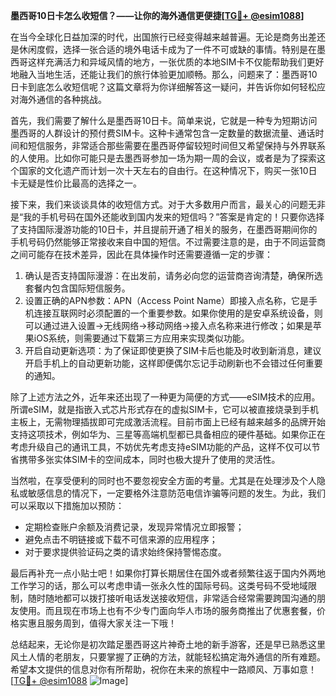 **墨西哥10日卡怎么收短信？——让你的海外通信更便捷[[TG💪+ @esim1088](https://t.me/s/esim1088)]**

在当今全球化日益加深的时代，出国旅行已经变得越来越普遍。无论是商务出差还是休闲度假，选择一张合适的境外电话卡成为了一件不可或缺的事情。特别是在墨西哥这样充满活力和异域风情的地方，一张优质的本地SIM卡不仅能帮助我们更好地融入当地生活，还能让我们的旅行体验更加顺畅。那么，问题来了：墨西哥10日卡到底怎么收短信呢？这篇文章将为你详细解答这一疑问，并告诉你如何轻松应对海外通信的各种挑战。

首先，我们需要了解什么是墨西哥10日卡。简单来说，它就是一种专为短期访问墨西哥的人群设计的预付费SIM卡。这种卡通常包含一定数量的数据流量、通话时间和短信服务，非常适合那些需要在墨西哥停留较短时间但又希望保持与外界联系的人使用。比如你可能只是去墨西哥参加一场为期一周的会议，或者是为了探索这个国家的文化遗产而计划一次十天左右的自由行。在这种情况下，购买一张10日卡无疑是性价比最高的选择之一。

接下来，我们来谈谈具体的收短信方式。对于大多数用户而言，最关心的问题无非是“我的手机号码在国外还能收到国内发来的短信吗？”答案是肯定的！只要你选择了支持国际漫游功能的10日卡，并且提前开通了相关的服务，在墨西哥期间你的手机号码仍然能够正常接收来自中国的短信。不过需要注意的是，由于不同运营商之间可能存在技术差异，因此在具体操作时还需要遵循一定的步骤：

1. 确认是否支持国际漫游：在出发前，请务必向您的运营商咨询清楚，确保所选套餐内包含国际短信服务。
2. 设置正确的APN参数：APN（Access Point Name）即接入点名称，它是手机连接互联网时必须配置的一个重要参数。如果你使用的是安卓系统设备，则可以通过进入设置->无线网络->移动网络->接入点名称来进行修改；如果是苹果iOS系统，则需要通过下载第三方应用来实现类似功能。
3. 开启自动更新选项：为了保证即使更换了SIM卡后也能及时收到新消息，建议开启手机上的自动更新功能，这样即便偶尔忘记手动刷新也不会错过任何重要的通知。

除了上述方法之外，近年来还出现了一种更为简便的方式——eSIM技术的应用。所谓eSIM，就是指嵌入式芯片形式存在的虚拟SIM卡，它可以被直接烧录到手机主板上，无需物理插拔即可完成激活流程。目前市面上已经有越来越多的品牌开始支持这项技术，例如华为、三星等高端机型都已具备相应的硬件基础。如果你正在考虑升级自己的通讯工具，不妨优先考虑支持eSIM功能的产品，这样不仅可以节省携带多张实体SIM卡的空间成本，同时也极大提升了使用的灵活性。

当然啦，在享受便利的同时也不要忽视安全方面的考量。尤其是在处理涉及个人隐私或敏感信息的情况下，一定要格外注意防范电信诈骗等问题的发生。为此，我们可以采取以下措施加以预防：
- 定期检查账户余额及消费记录，发现异常情况立即报警；
- 避免点击不明链接或下载不可信来源的应用程序；
- 对于要求提供验证码之类的请求始终保持警惕态度。

最后再补充一点小贴士吧！如果你打算长期居住在国外或者频繁往返于国内外两地工作学习的话，那么可以考虑申请一张永久性的国际号码。这类号码不受地域限制，随时随地都可以拨打接听电话发送接收短信，非常适合经常需要跨国沟通的朋友使用。而且现在市场上也有不少专门面向华人市场的服务商推出了优惠套餐，价格实惠且服务周到，值得大家关注一下哦！

总结起来，无论你是初次踏足墨西哥这片神奇土地的新手游客，还是早已熟悉这里风土人情的老朋友，只要掌握了正确的方法，就能轻松搞定海外通信的所有难题。希望本文提供的信息对你有所帮助，祝你在未来的旅程中一路顺风、万事如意！[[TG💪+ @esim1088](https://t.me/s/esim1088) ![Image](https://i.postimg.cc/4NQfJmqS/Snipaste-2025-05-13-00-14-12.png)]